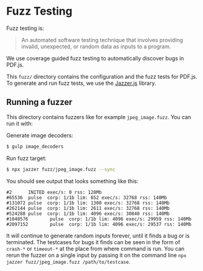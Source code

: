 # Fuzz Testing

Fuzz testing is:

> An automated software testing technique that involves providing invalid, unexpected, or random data as inputs to a program.

We use coverage guided fuzz testing to automatically discover bugs in PDF.js.

This `fuzz/` directory contains the configuration and the fuzz tests for PDF.js.
To generate and run fuzz tests, we use the [Jazzer.js](https://github.com/CodeIntelligenceTesting/jazzer.js/) library.

## Running a fuzzer

This directory contains fuzzers like for example `jpeg_image.fuzz`. You can run it with:

Generate image decoders:
```sh
$ gulp image_decoders
```

Run fuzz target:
```sh
$ npx jazzer fuzz/jpeg_image.fuzz --sync
```

You should see output that looks something like this:

```
#2      INITED exec/s: 0 rss: 128Mb
#65536  pulse  corp: 1/1b lim: 652 exec/s: 32768 rss: 140Mb
#131072 pulse  corp: 1/1b lim: 1300 exec/s: 32768 rss: 140Mb
#262144 pulse  corp: 1/1b lim: 2611 exec/s: 32768 rss: 140Mb
#524288 pulse  corp: 1/1b lim: 4096 exec/s: 30840 rss: 140Mb
#1048576        pulse  corp: 1/1b lim: 4096 exec/s: 29959 rss: 140Mb
#2097152        pulse  corp: 1/1b lim: 4096 exec/s: 29537 rss: 140Mb
```

It will continue to generate random inputs forever, until it finds a
bug or is terminated. The testcases for bugs it finds can be seen in
the form of `crash-*` or `timeout-*` at the place from where command is run.
You can rerun the fuzzer on a single input by passing it on the
command line `npx jazzer fuzz/jpeg_image.fuzz /path/to/testcase`.
